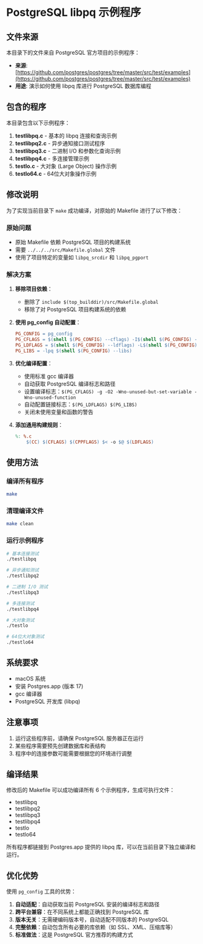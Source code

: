 # PostgreSQL libpq 示例程序

## 文件来源

本目录下的文件来自 PostgreSQL 官方项目的示例程序：
- **来源**: [https://github.com/postgres/postgres/tree/master/src/test/examples](https://github.com/postgres/postgres/tree/master/src/test/examples)
- **用途**: 演示如何使用 libpq 库进行 PostgreSQL 数据库编程

## 包含的程序

本目录包含以下示例程序：

1. **testlibpq.c** - 基本的 libpq 连接和查询示例
2. **testlibpq2.c** - 异步通知接口测试程序
3. **testlibpq3.c** - 二进制 I/O 和参数化查询示例
4. **testlibpq4.c** - 多连接管理示例
5. **testlo.c** - 大对象 (Large Object) 操作示例
6. **testlo64.c** - 64位大对象操作示例

## 修改说明

为了实现当前目录下 `make` 成功编译，对原始的 Makefile 进行了以下修改：

### 原始问题
- 原始 Makefile 依赖 PostgreSQL 项目的构建系统
- 需要 `../../../src/Makefile.global` 文件
- 使用了项目特定的变量如 `libpq_srcdir` 和 `libpq_pgport`

### 解决方案
1. **移除项目依赖**：
   - 删除了 `include $(top_builddir)/src/Makefile.global`
   - 移除了对 PostgreSQL 项目构建系统的依赖

2. **使用 pg_config 自动配置**：
   ```makefile
   PG_CONFIG = pg_config
   PG_CFLAGS = $(shell $(PG_CONFIG) --cflags) -I$(shell $(PG_CONFIG) --includedir)
   PG_LDFLAGS = $(shell $(PG_CONFIG) --ldflags) -L$(shell $(PG_CONFIG) --libdir)
   PG_LIBS = -lpq $(shell $(PG_CONFIG) --libs)
   ```

3. **优化编译配置**：
   - 使用标准 gcc 编译器
   - 自动获取 PostgreSQL 编译标志和路径
   - 设置编译标志：`$(PG_CFLAGS) -g -O2 -Wno-unused-but-set-variable -Wno-unused-function`
   - 自动配置链接标志：`$(PG_LDFLAGS) $(PG_LIBS)`
   - 关闭未使用变量和函数的警告

4. **添加通用构建规则**：
   ```makefile
   %: %.c
       $(CC) $(CFLAGS) $(CPPFLAGS) $< -o $@ $(LDFLAGS)
   ```

## 使用方法

### 编译所有程序
```bash
make
```

### 清理编译文件
```bash
make clean
```

### 运行示例程序
```bash
# 基本连接测试
./testlibpq

# 异步通知测试
./testlibpq2

# 二进制 I/O 测试
./testlibpq3

# 多连接测试
./testlibpq4

# 大对象测试
./testlo

# 64位大对象测试
./testlo64
```

## 系统要求

- macOS 系统
- 安装 Postgres.app (版本 17)
- gcc 编译器
- PostgreSQL 开发库 (libpq)

## 注意事项

1. 运行这些程序前，请确保 PostgreSQL 服务器正在运行
2. 某些程序需要预先创建数据库和表结构
3. 程序中的连接参数可能需要根据您的环境进行调整

## 编译结果

修改后的 Makefile 可以成功编译所有 6 个示例程序，生成可执行文件：
- testlibpq
- testlibpq2  
- testlibpq3
- testlibpq4
- testlo
- testlo64

所有程序都链接到 Postgres.app 提供的 libpq 库，可以在当前目录下独立编译和运行。

## 优化优势

使用 `pg_config` 工具的优势：

1. **自动适配**：自动获取当前 PostgreSQL 安装的编译标志和路径
2. **跨平台兼容**：在不同系统上都能正确找到 PostgreSQL 库
3. **版本无关**：无需硬编码版本号，自动适配不同版本的 PostgreSQL
4. **完整依赖**：自动包含所有必要的库依赖（如 SSL、XML、压缩库等）
5. **标准做法**：这是 PostgreSQL 官方推荐的构建方式
